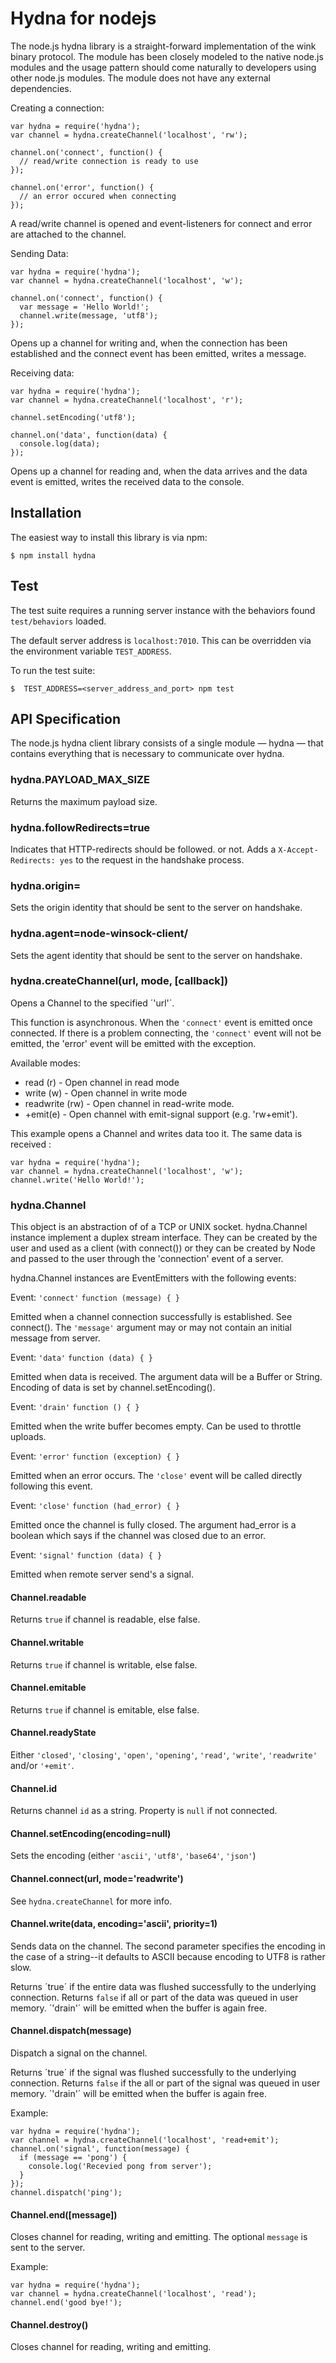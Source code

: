 Hydna for nodejs
================

The node.js hydna library is a straight-forward implementation of the wink binary protocol. The module has been closely modeled to the native node.js modules and the usage pattern should come naturally to developers using other node.js modules. The module does not have any external dependencies.

Creating a connection:

    var hydna = require('hydna');
    var channel = hydna.createChannel('localhost', 'rw');

    channel.on('connect', function() {
      // read/write connection is ready to use 
    });

    channel.on('error', function() {
      // an error occured when connecting
    });

A read/write channel is opened and event-listeners for connect and error are attached to the channel.

Sending Data:

    var hydna = require('hydna');
    var channel = hydna.createChannel('localhost', 'w');

    channel.on('connect', function() {
      var message = 'Hello World!';
      channel.write(message, 'utf8');
    });

Opens up a channel for writing and, when the connection has been established and the connect event has been emitted, writes a message.

Receiving data:

    var hydna = require('hydna');
    var channel = hydna.createChannel('localhost', 'r');
    
    channel.setEncoding('utf8');
    
    channel.on('data', function(data) {
      console.log(data);
    });

Opens up a channel for reading and, when the data arrives and the data event is emitted, writes the received data to the console.


## Installation

The easiest way to install this library is via npm:

    $ npm install hydna


## Test 

The test suite requires a running server instance with the behaviors found `test/behaviors` loaded.

The default server address is `localhost:7010`. This can be overridden via the environment variable `TEST_ADDRESS`.

To run the test suite:

    $  TEST_ADDRESS=<server_address_and_port> npm test 


## API Specification

The node.js hydna client library consists of a single module — hydna — that
contains everything that is necessary to communicate over hydna.

### hydna.PAYLOAD_MAX_SIZE

Returns the maximum payload size.

### hydna.followRedirects=true

Indicates that HTTP-redirects should be followed. or not. Adds a `X-Accept-Redirects: yes` to the request in the handshake process.


### hydna.origin=<hostname>
  
Sets the origin identity that should be sent to the server on handshake.


### hydna.agent=node-winsock-client/<version>
  
Sets the agent identity that should be sent to the server on handshake.


### hydna.createChannel(url, mode, [callback])

Opens a Channel to the specified ´'url'´.

This function is asynchronous. When the `'connect'` event is emitted once connected. If there is a problem connecting, the `'connect'` event will not be emitted, the 'error' event will be emitted with the exception.

Available modes:
* read (r) - Open channel in read mode
* write (w) - Open channel in write mode
* readwrite (rw) - Open channel in read-write mode.
* +emit(e) - Open channel with emit-signal support (e.g. 'rw+emit').

This example opens a Channel and writes data too it. The same data
is received :

    var hydna = require('hydna');
    var channel = hydna.createChannel('localhost', 'w');
    channel.write('Hello World!');


### hydna.Channel

This object is an abstraction of of a TCP or UNIX socket. hydna.Channel  instance implement a duplex stream interface. They can be created by the user and used as a client (with connect()) or they can be created by Node and passed to the user through the 'connection' event of a server.

hydna.Channel instances are EventEmitters with the following events:

Event: `'connect'`
`function (message) { }`

Emitted when a channel connection successfully is established. See connect(). The `'message'` argument may or may not contain an initial message from server.

Event: `'data'`
`function (data) { }`

Emitted when data is received. The argument data will be a Buffer or String.  Encoding of data is set by channel.setEncoding(). 

Event: `'drain'`
`function () { }`

Emitted when the write buffer becomes empty. Can be used to throttle uploads.

Event: `'error'`
`function (exception) { }`

Emitted when an error occurs. The `'close'` event will be called directly  following this event.

Event: `'close'`
`function (had_error) { }`

Emitted once the channel is fully closed. The argument had_error is a boolean which says if the channel was closed due to an error.

Event: `'signal'`
`function (data) { }`

Emitted when remote server send's a signal.

#### Channel.readable

Returns `true` if channel is readable, else false.

#### Channel.writable

Returns `true` if channel is writable, else false.

#### Channel.emitable

Returns `true` if channel is emitable, else false.


#### Channel.readyState

Either `'closed'`, `'closing'`, `'open'`, `'opening'`, 
`'read'`, `'write'`, `'readwrite'` and/or `'+emit'`.


#### Channel.id

Returns channel `id` as a string. Property is `null` if not connected.


#### Channel.setEncoding(encoding=null)

Sets the encoding (either `'ascii'`, `'utf8'`, `'base64'`, `'json'`)


#### Channel.connect(url, mode='readwrite')

See `hydna.createChannel` for more info.


#### Channel.write(data, encoding='ascii', priority=1)

Sends data on the channel. The second parameter specifies the encoding in the case of a string--it defaults to ASCII because encoding to UTF8 is rather slow.

Returns ´true´ if the entire data was flushed successfully to the underlying connection. Returns `false` if all or part of the data was queued in user memory. ´'drain'´ will be emitted when the buffer is again free.


#### Channel.dispatch(message)

Dispatch a signal on the channel.

Returns ´true´ if the signal was flushed successfully to the underlying connection. Returns `false` if the all or part of the signal was queued in user memory. ´'drain'´ will be emitted when the buffer is again free.

Example:

    var hydna = require('hydna');
    var channel = hydna.createChannel('localhost', 'read+emit');
    channel.on('signal', function(message) {
      if (message == 'pong') {
        console.log('Recevied pong from server');
      }
    });
    channel.dispatch('ping');



#### Channel.end([message])

Closes channel for reading, writing and emitting. The optional `message` is sent to the server.

Example:

    var hydna = require('hydna');
    var channel = hydna.createChannel('localhost', 'read');
    channel.end('good bye!');


#### Channel.destroy()

Closes channel for reading, writing and emitting.